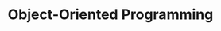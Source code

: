 ---
title: Object-Oriented Programming
ready: false
tags: ["oop"]
nqf: ncit
unit_standards: [115378]
---